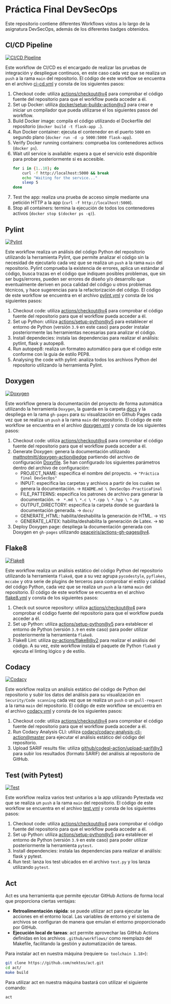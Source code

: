 # Práctica Final DevSecOps

Este repositorio contiene diferentes Workflows vistos a lo largo de la asignatura DevSecOps, además de los diferentes badges obtenidos.

## CI/CD Pipeline

[![CI/CD Pipeline](https://github.com/pgonzg09/DevSecOps-PracticaFinal/actions/workflows/ci-cd.yml/badge.svg)](https://github.com/pgonzg09/DevSecOps-PracticaFinal/actions/workflows/ci-cd.yml)

Este workflow de CI/CD es el encargado de realizar las pruebas de integración y despliegue continuos, en este caso cada vez que se realiza un `push` a la rama `main` del repositorio. El código de este workflow se encuentra en el archivo [ci-cd.yml](.github/workflows/ci-cd.yml) y consta de los siguientes pasos:

1. Checkout code: utiliza [actions/checkout@v4](https://github.com/actions/checkout) para comprobar el código fuente del repositorio para que el workflow pueda acceder a él.
2. Set up Docker: utiliza [docker/setup-buildx-action@v3](https://github.com/docker/setup-buildx-action) para crear e iniciar un compilador que pueda utilizarse el los siguientes pasos del workflow.
3. Build Docker image: compila el código utilizando el Dockerfile del repositorio (`docker build -t flask-app .`).
4. Run Docker container: ejecuta el contenedor en el puerto `5000` en segundo plano (`docker run -d -p 5000:5000 flask-app`).
5. Verify Docker running containers: comprueba los contenedores activos (`docker ps`).
6. Wait util service is available: espera a que el servicio esté disponible para probar posteriormente si es accesible.
    ```bash
    for i in {1..10}; do
        curl -f http://localhost:5000 && break
        echo "Waiting for the service..."
        sleep 5
    done
    ```
7. Test the app: realiza una prueba de acceso simple mediante una petición HTTP a la app (`curl -f http://localhost:5000`).
8. Stop all containers: termina la ejecución de todos los contenedores activos (`docker stop $(docker ps -q)`).

## Pylint

[![Pylint](https://github.com/pgonzg09/DevSecOps-PracticaFinal/actions/workflows/pylint.yml/badge.svg)](https://github.com/pgonzg09/DevSecOps-PracticaFinal/actions/workflows/pylint.yml)

Este workflow realiza un análisis del código Python del repositorio utilizando la herramienta Pylint, que permite analizar el código sin la necesidad de ejecutarlo cada vez que se realiza un `push` a la rama `main` del repositorio. Pylint comprueba la existencia de errores, aplica un estándar al código, busca trazas en el código que indiquen posibles problemas, que sin ser bugs/errores, pueden ser errores de diseño y/o desarrollo que eventualmente deriven en poca calidad del código u otros problemas técnicos, y hace sugerencias para la refactorización del código. El código de este workflow se encuentra en el archivo [pylint.yml](.github/workflows/pylint.yml) y consta de los siguientes pasos:

1. Checkout code: utiliza [actions/checkout@v4](https://github.com/actions/checkout) para comprobar el código fuente del repositorio para que el workflow pueda acceder a él.
2. Set up Python: utiliza [actions/setup-python@v5](https://github.com/actions/setup-python) para establecer el entorno de Python (versión `3.9` en este caso) para poder instalar posteriormente las herramientas necesarias para analizar el código.
3. Install dependecies: instala las dependencias para realizar el análisis: pytlint, flask y autopep8.
4. Run autopep8: realiza un formateo automático para que el código este conforme con la guia de estilo PEP8.
5. Analysing the code with pylint: analiza todos los archivos Python del repositorio utilizando la herramienta Pylint.

## Doxygen

[![Doxygen](https://github.com/pgonzg09/DevSecOps-PracticaFinal/actions/workflows/doxygen.yml/badge.svg)](https://github.com/pgonzg09/DevSecOps-PracticaFinal/actions/workflows/doxygen.yml)

Este workflow genera la documentación del proyecto de forma automática utilizando la herramienta `Doxygen`, la guarda en la carpeta [docs](docs) y la despliega en la rama `gh-pages` para su visualización en Github Pages cada vez que se realiza un `push` a la rama `main` del repositorio. El código de este workflow se encuentra en el archivo [doxygen.yml](.github/workflows/doxygen.yml) y consta de los siguientes pasos:

1. Checkout code: utiliza [actions/checkout@v4](https://github.com/actions/checkout) para comprobar el código fuente del repositorio para que el workflow pueda acceder a él.
2. Generate Doxygen: genera la documentación utilizando [mattnotmitt/doxygen-action@edge](https://github.com/mattnotmitt/doxygen-action) partiendo del archivo de configuración [Doxyfile](.github/Doxyfile). Se han configurado los siguientes parámetros dentro del archivo de configuración:
    - PROJECT_NAME: especifica el nombre del proyecto. -> `"Práctica final DevSecOps"`
    - INPUT: especifica las carpetas y archivos a partir de los cuales se genera la documentación. -> `README.md \ DevSecOps-PracticaFinal`
    - FILE_PATTERNS: especifica los patrones de archivo para generar la documentación. -> ` *.md \ *.c \ *.cpp \ *.hpp \ *.py`
    - OUTPUT_DIRECTORY: especifica la carpeta donde se guardará la documentación generada. -> `docs/`
    - GENERATE_HTML: habilita/deshabilita la generación de HTML. -> `YES`
    - GENERATE_LATEX: habilita/deshabilita la generación de Latex. -> `NO`
3. Deploy Doxygen page: despliega la documentación generada con Doxygen en `gh-pages` utilizando [peaceiris/actions-gh-pages@v4](https://github.com/peaceiris/actions-gh-pages).

## Flake8

[![Flake8](https://github.com/pgonzg09/DevSecOps-PracticaFinal/actions/workflows/flake8.yml/badge.svg)](https://github.com/pgonzg09/DevSecOps-PracticaFinal/actions/workflows/flake8.yml)


Este workflow realiza un análisis estático del código Python del repositorio utilizando la herramienta `flake8`, que a su vez agrupa `pycodestyle`, `pyflakes`, `mccabe` y otra serie de plugins de terceros para comprobar el estilo y calidad del código Python, cada vez que se realiza un `push` a la rama `main` del repositorio. El código de este workflow se encuentra en el archivo [flake8.yml](.github/workflows/flake8.yml) y consta de los siguientes pasos:

1. Check out source repository: utiliza [actions/checkout@v4](https://github.com/actions/checkout) para comprobar el código fuente del repositorio para que el workflow pueda acceder a él.
2. Set up Python: utiliza [actions/setup-python@v5](https://github.com/actions/setup-python) para establecer el entorno de Python (versión `3.9` en este caso) para poder utilizar posteriormente la herramienta `flake8`.
3. Flake8 Lint: utiliza [py-actions/flake8@v2](https://github.com/py-actions/flake8) para realizar el análisis del código. A su vez, este workflow instala el paquete de Python `flake8` y ejecuta el linting lógico y de estilo.

## Codacy

[![Codacy](https://github.com/pgonzg09/DevSecOps-PracticaFinal/actions/workflows/codacy.yml/badge.svg)](https://github.com/pgonzg09/DevSecOps-PracticaFinal/actions/workflows/codacy.yml)

Este workflow realiza un análisis estático del código de Python del repositorio y subir los datos del análisis para su visualización en `Security/Code scanning` cada vez que se realiza un `push` o un `pull-request` a la rama `main` del repositorio. El código de este workflow se encuentra en el archivo [codacy.yml](.github/workflows/codacy.yml) y consta de los siguientes pasos:

1. Checkout code: utiliza [actions/checkout@v4](https://github.com/actions/checkout) para comprobar el código fuente del repositorio para que el workflow pueda acceder a él.
2. Run Codacy Analysis CLI: utiliza [codacy/codacy-analysis-cli-action@master](https://github.com/codacy/codacy-analysis-cli-action) para ejecutar el análisis estático del código del repositorio.
3. Upload SARIF results file: utiliza [github/codeql-action/upload-sarif@v3](https://github.com/github/codeql-action/blob/main/upload-sarif/action.yml) para subir los resultados (formato SARIF) del análisis al repositorio de GitHub.

## Test (with Pytest)

[![Test](https://github.com/pgonzg09/DevSecOps-PracticaFinal/actions/workflows/test.yml/badge.svg)](https://github.com/pgonzg09/DevSecOps-PracticaFinal/actions/workflows/test.yml)

Este workflow realiza varios test unitarios a la app utilizando Pytestada vez que se realiza un `push` a la rama `main` del repositorio. El código de este workflow se encuentra en el archivo [test.yml](.github/workflows/test.yml) y consta de los siguientes pasos:

1. Checkout code: utiliza [actions/checkout@v4](https://github.com/actions/checkout) para comprobar el código fuente del repositorio para que el workflow pueda acceder a él.
2. Set up Python: utiliza [actions/setup-python@v5](https://github.com/actions/setup-python) para establecer el entorno de Python (versión `3.9` en este caso) para poder utilizar posteriormente la herramienta `pytest`.
3. Install dependencies: instala las dependencias para realizar el análisis: flask y pytest.
4. Run test: lanza los test ubicados en el archivo `test.py` y los lanza utilizando `pytest`.

## Act

Act es una herramienta que permite ejecutar GitHub Actions de forma local que proporciona ciertas ventajas:

- **Retroalimentación rápida**: se puede utilizar act para ejecutar las acciones en el entorno local. Las variables de entorno y el sistema de archivos se configuran de manera que emulan el entorno proporcionado por GitHub.
- **Ejecución local de tareas**: act permite aprovechar las GitHub Actions definidas en los archivos `.github/workflows/` como reemplazo del Makefile, facilitando la gestión y automatización de tareas.

Para instalar act en nuestra máquina (requiere `Go toolchain 1.18+`):

```bash
git clone https://github.com/nektos/act.git
cd act/
make build
```

Para utilizar act en nuestra máquina bastará con utilizar el siguiente comando:

```bash
act
```
